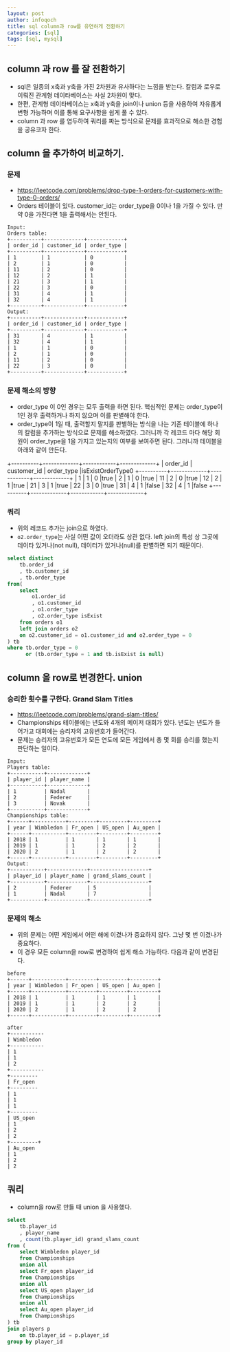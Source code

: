 ```yaml
---
layout: post
author: infoqoch
title: sql column과 row를 유연하게 전환하기
categories: [sql]
tags: [sql, mysql]
---
```


## column 과 row 를 잘 전환하기
- sql은 일종의 x축과 y축을 가진 2차원과 유사하다는 느낌을 받는다. 칼럼과 로우로 이뤄진 관계형 데이타베이스는 사실 2차원이 맞다.
- 한편, 관계형 데이타베이스는 x축과 y축을 join이나 union 등을 사용하여 자유롭게 변형 가능하며 이를 통해 요구사항을 쉽게 풀 수 있다. 
- column 과 row 를 염두하여 쿼리를 짜는 방식으로 문제를 효과적으로 해소한 경험을 공유코자 한다. 

## column 을 추가하여 비교하기.

### 문제 
- https://leetcode.com/problems/drop-type-1-orders-for-customers-with-type-0-orders/
- Orders 테이블이 있다. customer_id는 order_type을 0이나 1을 가질 수 있다. 만약 0을 가진다면 1을 출력해서는 안된다. 

``` text
Input: 
Orders table:
+----------+-------------+------------+
| order_id | customer_id | order_type |
+----------+-------------+------------+
| 1        | 1           | 0          |
| 2        | 1           | 0          |
| 11       | 2           | 0          |
| 12       | 2           | 1          |
| 21       | 3           | 1          |
| 22       | 3           | 0          |
| 31       | 4           | 1          |
| 32       | 4           | 1          |
+----------+-------------+------------+
Output: 
+----------+-------------+------------+
| order_id | customer_id | order_type |
+----------+-------------+------------+
| 31       | 4           | 1          |
| 32       | 4           | 1          |
| 1        | 1           | 0          |
| 2        | 1           | 0          |
| 11       | 2           | 0          |
| 22       | 3           | 0          |
+----------+-------------+------------+
```

### 문제 해소의 방향
- order_type 이 0인 경우는 모두 출력을 하면 된다. 핵심적인 문제는 order_type이 1인 경우 출력하거나 하지 않으며 이를 판별해야 한다. 
- order_type이 1일 때, 출력할지 말지를 판별하는 방식을 나는 기존 테이블에 하나의 칼럼을 추가하는 방식으로 문제를 해소하였다. 그러니까 각 레코드 마다 해당 회원이 order_type을 1을 가지고 있는지의 여부를 보여주면 된다. 그러니까 테이블을 아래와 같이 만든다. 

+----------+-------------+------------+-------------+
| order_id | customer_id | order_type |isExistOrderType0
+----------+-------------+------------+-------------+
| 1        | 1           | 0          |true
| 2        | 1           | 0          |true
| 11       | 2           | 0          |true
| 12       | 2           | 1          |true
| 21       | 3           | 1          |true
| 22       | 3           | 0          |true
| 31       | 4           | 1          |false
| 32       | 4           | 1          |false
+----------+-------------+------------+-------------+

### 쿼리
- 위의 레코드 추가는 join으로 하였다. 
- `o2.order_type`는 사실 어떤 값이 오더라도 상관 없다. left join의 특성 상 그곳에 데이타 있거나(not null), 데이터가 있거나(null)를 판별하면 되기 때문이다. 

```sql
select distinct
    tb.order_id 
    , tb.customer_id 
    , tb.order_type
from(
    select 
        o1.order_id 
        , o1.customer_id
        , o1.order_type
        , o2.order_type isExist
    from orders o1
    left join orders o2
    on o2.customer_id = o1.customer_id and o2.order_type = 0
) tb 
where tb.order_type = 0
      or (tb.order_type = 1 and tb.isExist is null)
```


## column 을 row로 변경한다. union

### 승리한 횟수를 구한다. Grand Slam Titles
- https://leetcode.com/problems/grand-slam-titles/
- Championships 테이블에는 년도와 4개의 메이저 대회가 있다. 년도는 년도가 들어가고 대회에는 승리자의 고유번호가 들어간다. 
- 문제는 승리자의 고유번호가 모든 연도에 모든 게임에서 총 몇 회를 승리를 했는지 판단하는 일이다. 

```test
Input: 
Players table:
+-----------+-------------+
| player_id | player_name |
+-----------+-------------+
| 1         | Nadal       |
| 2         | Federer     |
| 3         | Novak       |
+-----------+-------------+
Championships table:
+------+-----------+---------+---------+---------+
| year | Wimbledon | Fr_open | US_open | Au_open |
+------+-----------+---------+---------+---------+
| 2018 | 1         | 1       | 1       | 1       |
| 2019 | 1         | 1       | 2       | 2       |
| 2020 | 2         | 1       | 2       | 2       |
+------+-----------+---------+---------+---------+
Output: 
+-----------+-------------+-------------------+
| player_id | player_name | grand_slams_count |
+-----------+-------------+-------------------+
| 2         | Federer     | 5                 |
| 1         | Nadal       | 7                 |
+-----------+-------------+-------------------+
```

### 문제의 해소
- 위의 문제는 어떤 게임에서 어떤 해에 이겼나가 중요하지 않다. 그냥 몇 번 이겼나가 중요하다. 
- 이 경우 모든 column을 row로 변경하여 쉽게 해소 가능하다. 다음과 같이 변경된다. 

```text
before
+------+-----------+---------+---------+---------+
| year | Wimbledon | Fr_open | US_open | Au_open |
+------+-----------+---------+---------+---------+
| 2018 | 1         | 1       | 1       | 1       |
| 2019 | 1         | 1       | 2       | 2       |
| 2020 | 2         | 1       | 2       | 2       |
+------+-----------+---------+---------+---------+

after
+-----------
| Wimbledon 
+-----------
| 1         
| 1         
| 2         
+-----------
+---------
| Fr_open 
+---------
| 1       
| 1       
| 1       
+---------
| US_open 
| 1       
| 2       
| 2       
+---------+
| Au_open 
| 1       
| 2       
| 2       
```

## 쿼리
- column을 row로 만들 때 union 을 사용했다. 

```sql
select 
    tb.player_id
    , player_name
    , count(tb.player_id) grand_slams_count
from (
    select Wimbledon player_id
    from Championships 
    union all
    select Fr_open player_id
    from Championships 
    union all
    select US_open player_id
    from Championships 
    union all
    select Au_open player_id
    from Championships 
) tb
join players p
    on tb.player_id = p.player_id
group by player_id
```